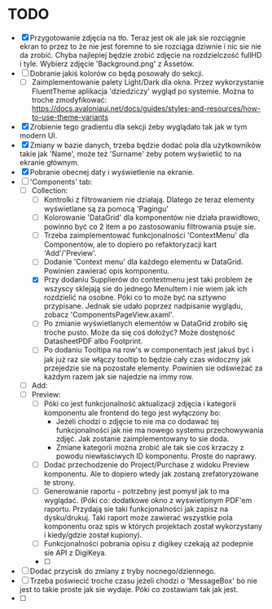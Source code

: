 ﻿# TODO
- [x] Przygotowanie zdjęcia na tło. Teraz jest ok ale jak sie rozciągnie ekran to przez to że nie jest foremne to sie rozciąga dziwnie i nic sie nie da zrobić. Chyba najlepiej będzie zrobić zdjęcie na rozdzielczość fullHD i tyle. Wybierz zdjęcie 'Background.png' z Assetów.
- [ ] Dobranie jakiś kolorów co będą posowały do sekcji.
	- [ ] Zaimplementowanie palety Light/Dark dla okna. Przez wykorzystanie FluentTheme aplikacja 'dziedziczy' wygląd po systemie. Można to troche zmodyfikować: https://docs.avaloniaui.net/docs/guides/styles-and-resources/how-to-use-theme-variants
- [x] Zrobienie tego gradientu dla sekcji żeby wyglądało tak jak w tym modern UI.
- [x] Zmiany w bazie danych, trzeba będzie dodać pola dla użytkowników takie jak 'Name', może też 'Surname' żeby potem wyświetlić to na ekranie głównym.
- [x] Pobranie obecnej daty i wyświetlenie na ekranie.
- [ ] 'Components' tab:
	- [ ] Collection: 
		- [ ] Kontrolki z filtrowaniem nie działają. Dlatego że teraz elementy wyświetlane są za pomocą 'Pagingu'
		- [ ] Kolorowanie 'DataGrid' dla komponentów nie działa prawidłowo, powinno być co 2 item a po zastosowaniu filtrowania psuje sie.
		- [ ] Trzeba zaimplementować funkcjonalności 'ContextMenu' dla Componentów, ale to dopiero po refaktoryzacji kart 'Add'/'Preview'.
		- [ ] Dodanie 'Context menu' dla każdego elementu w DataGrid. Powinien zawierać opis komponentu.
		- [x] Przy dodaniu Supplierów do contextmenu jest taki problem że wszyscy sklejają sie do jednego MenuItem i nie wiem jak ich rozdzielić na osobne. Póki co to może być na sztywno przypisane. Jednak sie udało poprzez nadpisanie wyglądu, zobacz 'ComponentsPageView.axaml'.
		- [ ] Po zmianie wyświetlanych elementów w DataGrid zrobiło się troche pusto. Może da się coś dołożyć? Może dostęność DatasheetPDF albo Footprint.
		- [ ] Po dodaniu Tooltipa na row's w componentach jest jakuś być i jak już raz sie włączy tooltip to będzie cały czas widoczny jak przejedzie sie na pozostałe elementy. Powinien sie odświeżać za każdym razem jak sie najedzie na immy row.
	- [ ] Add:
	- [ ] Preview:
		- [ ] Póki co jest funkcjonalność aktualizacji zdjęcia i kategorii komponentu ale frontend do tego jest wyłączony bo:
			- Jeżeli chodzi o zdjęcie to nie ma co dodawać tej funkcjonalności jak nie ma nowego systemu przechowywania zdjęć. Jak zostanie zaimplementowany to sie doda.
			- Zmiane kategorii można zrobić ale tak sie coś krzaczy z powodu niewłaściwych ID komponentu. Proste do naprawy.
		- [ ] Dodać przechodzenie do Project/Purchase z widoku Preview komponentu. Ale to dopiero wtedy jak zostaną zrefatoryzowane te strony. 
		- [ ] Generowanie raportu - potrzebny jest pomysł jak to ma wyglądać. (Póki co: dodatkowe okno z wyświetlonym PDF'em raportu. Przydają sie taki funkcjonalności jak zapisz na dysku/drukuj. Taki raport może zawierać wszystkie pola komponentu oraz spis w których projektach został wykorzystany i kiedy/gdzie został kupiony).
		- [ ] Funkcjonalności pobrania opisu z digikey czekają aż podepnie sie API z DigiKeya.
		- [ ] 
- [ ] Dodać przycisk do zmiany z tryby nocnego/dziennego.
- [ ] Trzeba poświecić troche czasu jeżeli chodzi o 'MessageBox' bo nie jest to takie proste jak sie wydaje. Póki co zostawiam tak jak jest.
- [ ] 